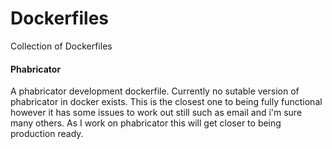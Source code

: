 # Dockerfiles

Collection of Dockerfiles

#### Phabricator

A phabricator development dockerfile. Currently no sutable version of phabricator in docker exists. This is the closest one to being fully functional however it has some issues to work out still such as email and i'm sure many others. As I work on phabricator this will get closer to being production ready.
